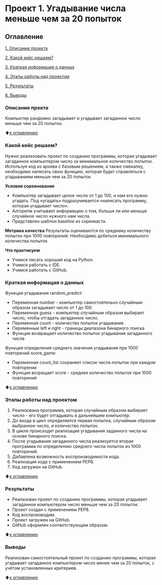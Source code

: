 # Проект 1. Угадывание числа меньше чем за 20 попыток

 ## Оглавление
 [1. Описание проекта](https://github.com/Nadarsa/sf_data_science/tree/main/project_0.1/README.md#Описание-проекта)

 [2. Какой кейс решаем?](https://github.com/Nadarsa/sf_data_science/tree/main/project_0.1/README.md#Какой-кейс-решаем)

 [3. Краткая информация о данных](https://github.com/Nadarsa/sf_data_science/tree/main/project_0.1/README.md#Краткая-информация-о-данных)

 [4. Этапы работы над проектом](https://github.com/Nadarsa/sf_data_science/tree/main/project_0.1/README.md#Этапы-работы-над-проектом)

 [5. Результаты](https://github.com/Nadarsa/sf_data_science/tree/main/project_0.1/README.md#Результаты)
 
 [6. Выводы](https://github.com/Nadarsa/sf_data_science/tree/main/project_0.1/README.md#Выводы)


### Описание пректа 
Компьютер рандомно загадывает и угадывает загаданное число меньше чем за 20 попыток.

:arrow_up:[к оглавлению](https://github.com/Nadarsa/sf_data_science/tree/main/project_0.1/README.md#Оглавление)

### Какой кейс решаем?
Нужно реализовать проект по созданию программы, которая угадывает загаданное компьютером число за минимальное количество попыток. Используя код из архива с базовым решением, а также смекалку, необходимо написать свою функцию, которая будет справляться с угадыванием меньше чем за 20 попыток.

**Условия соревнования**
- Компьютер загадывает целое число от 1 до 100, и нам его нужно угадать. Под «угадать» подразумевается «написать программу, которая угадывает число».
- Алгоритм учитывает информацию о том, больше ли или меньше случайное число нужного нам числа.
- Представлен шаблон baseline из скринкаста.

**Метрика качества**
Результаты оцениваются по среднему количеству попыток при 1000 повторений. Необходимо добиться минимального количества попыток

**Что практикуем**
- Учимся писать хороший код на Python.
- Учимся работать с IDE.
- Учимся работать с GitHub.

### Краткая информация о данных
Функция угадывания random_predict:
- Переменная number - компьютер самостоятельно случайным образом загадывает число от 1 до 100.
- Переменная guess - компьютер случайным образом выбирает число, чтобы отгадать загаданное число. 
- Переменная count - количество попыток угадывания.
- Переменные left и right - границы диапазона бинарного поиска
- Функция возвращает количество попыток угадывания загаданного числа

Функция определения среднего значения угадывания при 1000 повторений score_game:
- Переменная count_list сохраняет список числа попыток при каждом повторении
- Функция возращает score - среднее количество попыток при 1000 повторений

:arrow_up:[к оглавлению](https://github.com/Nadarsa/sf_data_science/tree/main/project_0.1/README.md#Оглавление)

### Этапы работы над проектом
1) Реализована программа, которая случайным образом выбирает число - его будет отгадывать в дальнейшем компьютер.
2) До входа в цикл определяется первая попытка, случайным образом выбранное число, и количество попыток.
3) В цикле происходит реализация угадывания заданного числа на основе бинарного поиска.
4) После угадывания загаданного числа реализуется вторая программа по определению среднего числа попыток из 1000 повторений.
5) Дабавлена возможность воспроизводимости кода.
6) Реализация кода с применением РЕР8.
7) Код загружен на GitHub.

:arrow_up:[к оглавлению](https://github.com/Nadarsa/sf_data_science/tree/main/project_0.1/README.md#Оглавление)

### Результаты
- Реализован проект по созданию программы, которая угадывает загаданное компьютером число меньше чем за 20 попыток.
- Проект создан с применением PEP8.
- Код воспроизводим.
- Проект загружен на GitHub.
- GitHub оформлен соответствующим образом.

:arrow_up:[к оглавлению](https://github.com/Nadarsa/sf_data_science/tree/main/project_0/1/README.md#Оглавление)

### Выводы
Реализован самостоятельный проект по созданию программы, которая угадывает загаданное компьютером число менее чем за 20 попыток, с учётом установленных критериев.

:arrow_up:[к оглавлению](https://github.com/Nadarsa/sf_data_science/tree/main/project_0.1/README.md#Оглавление)